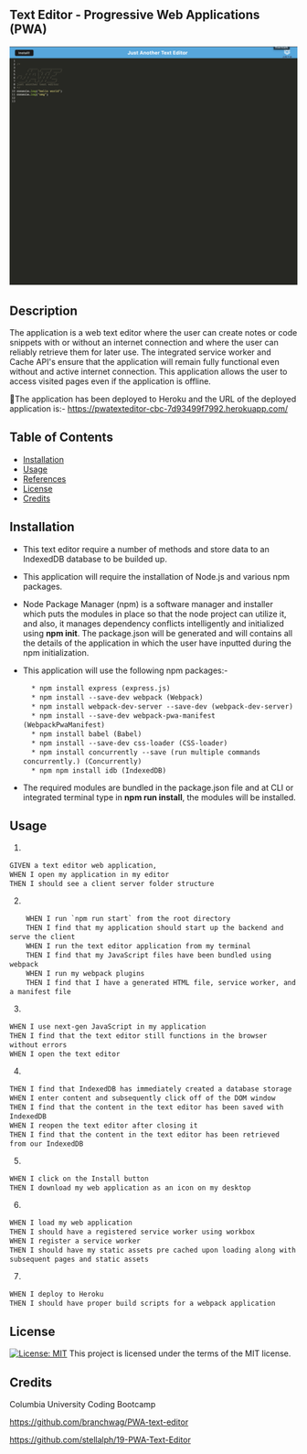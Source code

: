 ## Text Editor - Progressive Web Applications (PWA)

<img src="./images/webpage.png" href="webpage img">

## Description

The application is a web text editor where the user can create notes or code snippets with or without an internet connection and where the user can reliably retrieve them for later use. The integrated service worker and Cache API's ensure that the application will remain fully functional even without and active internet connection. This application allows the user to access visited pages even if the application is offline.

🚀The application has been deployed to Heroku and the URL of the deployed application is:- https://pwatexteditor-cbc-7d93499f7992.herokuapp.com/

## Table of Contents

- [Installation](#installation)
- [Usage](#usage)
- [References](#references)
- [License](#license)
- [Credits](#credits)

## Installation

- This text editor require a number of methods and store data to an IndexedDB database to be builded up.

- This application will require the installation of Node.js and various npm packages.

- Node Package Manager (npm) is a software manager and installer which puts the modules in place so that the node project can utilize it, and also, it manages dependency conflicts intelligently and initialized using **npm init**. The package.json will be generated and will contains all the details of the application in which the user have inputted during the npm initialization.

- This application will use the following npm packages:-

        * npm install express (express.js)
        * npm install --save-dev webpack (Webpack)
        * npm install webpack-dev-server --save-dev (webpack-dev-server)
        * npm install --save-dev webpack-pwa-manifest (WebpackPwaManifest)
        * npm install babel (Babel)
        * npm install --save-dev css-loader (CSS-loader)
        * npm install concurrently --save (run multiple commands concurrently.) (Concurrently)
        * npm npm install idb (IndexedDB)

- The required modules are bundled in the package.json file and at CLI or integrated terminal type in **npm run install**, the modules will be installed.

## Usage

1.

```
GIVEN a text editor web application,
WHEN I open my application in my editor
THEN I should see a client server folder structure
```

2.

```
    WHEN I run `npm run start` from the root directory
    THEN I find that my application should start up the backend and serve the client
    WHEN I run the text editor application from my terminal
    THEN I find that my JavaScript files have been bundled using webpack
    WHEN I run my webpack plugins
    THEN I find that I have a generated HTML file, service worker, and a manifest file
```

3.

```
WHEN I use next-gen JavaScript in my application
THEN I find that the text editor still functions in the browser without errors
WHEN I open the text editor
```

4.

```
THEN I find that IndexedDB has immediately created a database storage
WHEN I enter content and subsequently click off of the DOM window
THEN I find that the content in the text editor has been saved with IndexedDB
WHEN I reopen the text editor after closing it
THEN I find that the content in the text editor has been retrieved from our IndexedDB
```

5.

```
WHEN I click on the Install button
THEN I download my web application as an icon on my desktop
```

6.

```
WHEN I load my web application
THEN I should have a registered service worker using workbox
WHEN I register a service worker
THEN I should have my static assets pre cached upon loading along with subsequent pages and static assets
```

7.

```
WHEN I deploy to Heroku
THEN I should have proper build scripts for a webpack application
```

## License

[![License: MIT](https://img.shields.io/badge/License-MIT-yellow.svg)](https://opensource.org/licenses/MIT)
This project is licensed under the terms of the MIT license.

## Credits

Columbia University Coding Bootcamp

https://github.com/branchwag/PWA-text-editor

https://github.com/stellalph/19-PWA-Text-Editor
